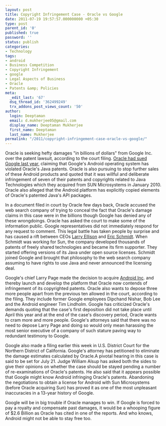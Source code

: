 ```yaml
---
layout: post
title: Copyright Infringement Case - Oracle vs Google
date: 2011-07-19 19:57:57.000000000 +05:30
type: post
parent_id: '0'
published: true
password: ''
status: publish
categories:
- Technology
tags:
- android
- Business Competition
- Copyright Infringement
- google
- Legal Aspects of Business
- Oracle
- Patents &amp; Policies
meta:
  _edit_last: '67'
  dsq_thread_id: '362499249'
  trx_addons_post_views_count: '50'
author:
  login: Deeptaman
  email: d.mukherjee05@gmail.com
  display_name: Deeptaman Mukherjee
  first_name: Deeptaman
  last_name: Mukherjee
permalink: "/2011/copyright-infringement-case-oracle-vs-google/"
---
```

<p>Oracle is seeking hefty damages "in billions of dollars" from Google Inc. over the patent lawsuit, according to the court filing. <a href="http://news.cnet.com/8301-30684_3-20013546-265.html">Oracle had sued Google last year</a>, claiming that Google's Android operating system has violated Oracle's Java patents. Oracle is also pursuing to stop further sales of these Android products and quoted that it was willful and deliberate infringement of seven of their patents and copyrights related to Java Technologies which they acquired from SUN Microsystems in January 2010. Oracle also alleged that the Android platform has explicitly copied elements of Oracle's patented Java's API packages.</p>

<p>In a document filed in court by Oracle few days back, Oracle accused the web search company of trying to conceal the fact that Oracle's damage claims in this case were in the billions though Google has denied any of these wrongdoings. Oracle has asked the court to make some of the information public. Google representatives did not immediately respond for any request to comment. This legal battle has taken people by surprise and has caused a rift between CEOs <a href="http://www.oracle.com/us/corporate/press/Executives/016334.htm">Larry Ellison</a> and <a href="http://www.google.com/about/corporate/company/execs.html#larry">Eric Schmidt</a>. When Schmidt was working for Sun, the company developed thousands of patents of freely shared technologies and became its firm supporter. They started offering versions of its Java under open source licenses. Schmidt joined Google and brought that philosophy to the web search company assuming to have rights to use Java and never announced the licensing deal. </p>
<p>Google's chief Larry Page made the decision to acquire <a href="http://www.android.com/">Android Inc</a>. and thereby launch and develop the platform that Oracle now contends of infringement of its copyrighted patents. Oracle also wants to depose three more people apart from the previous ten allowed in the court, according to the filing. They include former Google employees Dipchand Nishar, Bob Lee and the Android engineer Tim Lindholm. Google has criticized Oracle's demands quoting that the case's first deposition did not take place until April this year and at the end of the case's discovery period, Oracle wants to cram more and more people. Google's attorneys said that there was no need to depose Larry Page and doing so would only mean harassing the most senior executive of a company of such stature paving way to redundant testimony to Google. </p>
<p>Google also made a filing earlier this week in U.S. District Court for the Northern District of California. Google's attorney has petitioned to eliminate the damage estimates calculated by Oracle.A pivotal hearing in this case is said to be set for July 21. Judge William Alsup has asked both the sides to give their opinions on whether the case should be stayed pending a number of re-examinations of Oracle's patents. He also said that it appears possible that Google might know Android infringing Oracle's patents. Abandoning the negotiations to obtain a license for Android with Sun Microsystems (before Oracle acquiring Sun) has proved it as one of the most unpleasant inaccuracies in a 13-year history of Google. </p>
<p>Google will be in big trouble if Oracle manages to win. If Google is forced to pay a royalty and compensate past damages, it would be a whooping figure of $2.6 Billion as Oracle has cited in one of the reports. And who knows, Android might not be able to stay free too.</p>
